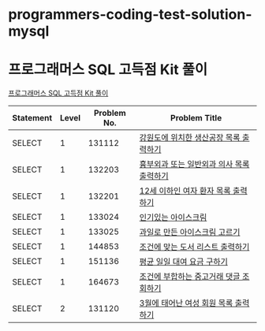 # programmers-coding-test-solution-mysql

# 프로그래머스 SQL 고득점 Kit 풀이

[프로그래머스 SQL 고득점 Kit 풀이](https://school.programmers.co.kr/learn/challenges?tab=sql_practice_kit)

| Statement | Level | Problem No. | Problem Title |
| --- | --- | --- | --- |
| SELECT | 1 | 131112 | [강원도에 위치한 생산공장 목록 출력하기](SELECT/131112_SELECT.sql) |
| SELECT | 1 | 132203 | [흉부외과 또는 일반외과 의사 목록 출력하기](SELECT/132203_SELECT.sql) |
| SELECT | 1 | 132201 | [12세 이하인 여자 환자 목록 출력하기](SELECT/132201_SELECT.sql) |
| SELECT | 1 | 133024 | [인기있는 아이스크림](SELECT/133024_SELECT.sql) |
| SELECT | 1 | 133025 | [과일로 만든 아이스크림 고르기](SELECT/133025_SELECT.sql) |
| SELECT | 1 | 144853 | [조건에 맞는 도서 리스트 출력하기](SELECT/144853_SELECT.sql) |
| SELECT | 1 | 151136 | [평균 일일 대여 요금 구하기](SELECT/151136_SELECT.sql) |
| SELECT | 1 | 164673 | [조건에 부합하는 중고거래 댓글 조회하기](SELECT/164673_SELECT.sql) |
| SELECT | 2 | 131120 | [3월에 태어난 여성 회원 목록 출력하기](SELECT/131120_SELECT.sql) |